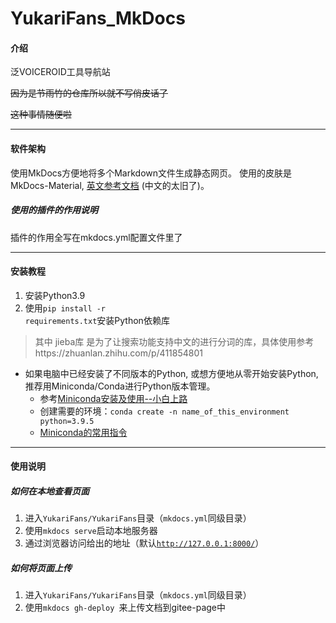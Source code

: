 # YukariFans_MkDocs

#### 介绍

<!-- **以下是 Gitee 平台说明，您可以替换此简介**
Gitee 是 OSCHINA 推出的基于 Git 的代码托管平台（同时支持 SVN）。专为开发者提供稳定、高效、安全的云端软件开发协作平台
无论是个人、团队、或是企业，都能够用 Gitee 实现代码托管、项目管理、协作开发。企业项目请看 [https://gitee.com/enterprises](https://gitee.com/enterprises) -->
泛VOICEROID工具导航站

~~因为是节雨竹的仓库所以就不写俏皮话了~~

~~这种事情随便啦~~

---

#### 软件架构

使用MkDocs方便地将多个Markdown文件生成静态网页。
使用的皮肤是MkDocs-Material, [英文参考文档](https://squidfunk.github.io/mkdocs-material/) (中文的太旧了)。

##### 使用的插件的作用说明

插件的作用全写在mkdocs.yml配置文件里了

---

#### 安装教程

1.  安装Python3.9
2.  使用<code>pip install -r requirements.txt</code>安装Python依赖库

> 其中 jieba库 是为了让搜索功能支持中文的进行分词的库，具体使用参考https://zhuanlan.zhihu.com/p/411854801


* 如果电脑中已经安装了不同版本的Python, 或想方便地从零开始安装Python, 推荐用Miniconda/Conda进行Python版本管理。
  * 参考[Miniconda安装及使用--小白上路](https://zhuanlan.zhihu.com/p/133494097)
  * 创建需要的环境：`conda create -n name_of_this_environment python=3.9.5 `
  * [Miniconda的常用指令](https://zhuanlan.zhihu.com/p/386906874)

---

#### 使用说明

##### 如何在本地查看页面

1.  进入<code>YukariFans/YukariFans</code>目录（<code>mkdocs.yml</code>同级目录）
2.  使用<code>mkdocs serve</code>启动本地服务器
3.  通过浏览器访问给出的地址（默认<code>http://127.0.0.1:8000/</code>）

##### 如何将页面上传

1.  进入<code>YukariFans/YukariFans</code>目录（<code>mkdocs.yml</code>同级目录）
2.  使用`mkdocs gh-deploy
`来上传文档到gitee-page中

<!-- #### 参与贡献

1.  Fork 本仓库
2.  新建 Feat_xxx 分支
3.  提交代码
4.  新建 Pull Request


#### 特技

1.  使用 Readme\_XXX.md 来支持不同的语言，例如 Readme\_en.md, Readme\_zh.md
2.  Gitee 官方博客 [blog.gitee.com](https://blog.gitee.com)
3.  你可以 [https://gitee.com/explore](https://gitee.com/explore) 这个地址来了解 Gitee 上的优秀开源项目
4.  [GVP](https://gitee.com/gvp) 全称是 Gitee 最有价值开源项目，是综合评定出的优秀开源项目
5.  Gitee 官方提供的使用手册 [https://gitee.com/help](https://gitee.com/help)
6.  Gitee 封面人物是一档用来展示 Gitee 会员风采的栏目 [https://gitee.com/gitee-stars/](https://gitee.com/gitee-stars/)
-->
